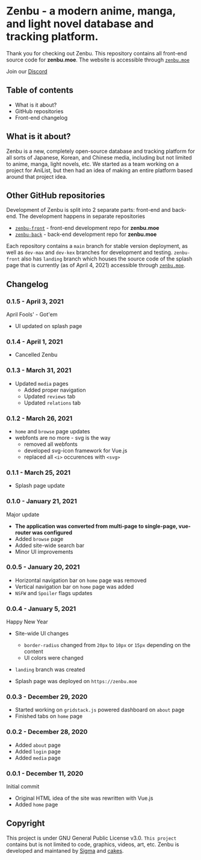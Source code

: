 # Zenbu - a modern anime, manga, and light novel database and tracking platform.

Thank you for checking out Zenbu. This repository contains all front-end source code for __zenbu.moe__.
The website is accessible through [`zenbu.moe`](https://zenbu.moe)

Join our [Discord](https://discord.gg/mVpKe4y)

## Table of contents

- What is it about?
- GitHub repositories
- Front-end changelog

## What is it about?

Zenbu is a new, completely open-source database and tracking platform for all sorts of Japanese, Korean, and Chinese media, including but not limited to anime, manga, light novels, etc. We started as a team working on a project for AniList, but then had an idea of making an entire platform based around that project idea.

## Other GitHub repositories

Development of Zenbu is split into 2 separate parts: front-end and back-end. The development happens in separate repositories

- [`zenbu-front`](https://github.com/zenbu-moe/zenbu-front/) - front-end development repo for __zenbu.moe__
- [`zenbu-back`](https://github.com/zenbu-moe/zenbu-back/) - back-end development repo for __zenbu.moe__

Each repository contains a `main` branch for stable version deployment, as well as `dev-max` and `dev-kex` branches for development and testing. `zenbu-front` also has `landing` branch which houses the source code of the splash page that is currently (as of April 4, 2021) accessible through [`zenbu.moe`](https://zenbu.moe).

## Changelog

### 0.1.5 - April 3, 2021

April Fools' - Got'em

- UI updated on splash page

### 0.1.4 - April 1, 2021

- Cancelled Zenbu

### 0.1.3 - March 31, 2021 

- Updated `media` pages
  - Added proper navigation
  - Updated `reviews` tab
  - Updated `relations` tab

### 0.1.2 - March 26, 2021

- `home` and `browse` page updates
- webfonts are no more - svg is the way
  - removed all webfonts
  - developed svg-icon framework for Vue.js
  - replaced all `<i>` occurences with `<svg>`

### 0.1.1 - March 25, 2021 

- Splash page update

### 0.1.0 - January 21, 2021

Major update

- __The application was converted from multi-page to single-page, vue-router was configured__
- Added `browse` page
- Added site-wide search bar
- Minor UI improvements

### 0.0.5 - January 20, 2021 

- Horizontal navigation bar on `home` page was removed
- Vertical navigation bar on `home` page was added
- `NSFW` and `Spoiler` flags updates

### 0.0.4 - January 5, 2021

Happy New Year

- Site-wide UI changes
  - `border-radius` changed from `20px` to `10px` or `15px` depending on the content
  - UI colors were changed

- `landing` branch was created
- Splash page was deployed on `https://zenbu.moe`

### 0.0.3 - December 29, 2020

- Started working on `gridstack.js` powered dashboard on `about` page
- Finished tabs on `home` page

### 0.0.2 - December 28, 2020

- Added `about` page
- Added `login` page
- Added `media` page

### 0.0.1 - December 11, 2020

Initial commit
- Original HTML idea of the site was rewritten with Vue.js
- Added `home` page

## Copyright

This project is under GNU General Public License v3.0. 
`This project` contains but is not limited to code, graphics, videos, art, etc.
Zenbu is developed and maintaned by [Sigma](https://github.com/dizzyatlovich) and [cakes](https://github.com/Kex1016).
